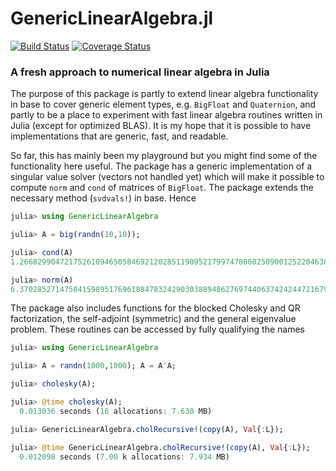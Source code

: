 # GenericLinearAlgebra.jl
<!-- [![StatsBase](http://pkg.julialang.org/badges/StatsBase_0.4.svg)](http://pkg.julialang.org/?pkg=StatsBase&ver=0.4) -->
[![Build Status](https://travis-ci.org/andreasnoack/GenericLinearAlgebra.jl.svg?branch=master)](https://travis-ci.org/andreasnoack/GenericLinearAlgebra.jl)
[![Coverage Status](https://coveralls.io/repos/github/andreasnoack/GenericLinearAlgebra.jl/badge.svg?branch=master&service=github)](https://coveralls.io/github/andreasnoack/GenericLinearAlgebra.jl?branch=master)

### A fresh approach to numerical linear algebra in Julia

The purpose of this package is partly to extend linear algebra functionality in base to cover generic element types, e.g. `BigFloat` and `Quaternion`, and partly to be a place to experiment with fast linear algebra routines written in Julia (except for optimized BLAS). It is my hope that it is possible to have implementations that are generic, fast, and readable.

So far, this has mainly been my playground but you might find some of the functionality here useful. The package has a generic implementation of a singular value solver (vectors not handled yet) which will make it possible to compute `norm` and `cond` of matrices of `BigFloat`. The package extends the necessary method (`svdvals!`) in base. Hence

```jl
julia> using GenericLinearAlgebra

julia> A = big(randn(10,10));

julia> cond(A)
1.266829904721752610946505846921202851190952179974780602509001252204638657237828e+03

julia> norm(A)
6.370285271475041598951769618847832429030388948627697440637424244721679386430589
```

The package also includes functions for the blocked Cholesky and QR factorization, the self-adjoint (symmetric) and the general eigenvalue problem. These routines can be accessed by fully qualifying the names

```jl
julia> using GenericLinearAlgebra

julia> A = randn(1000,1000); A = A'A;

julia> cholesky(A);

julia> @time cholesky(A);
  0.013036 seconds (16 allocations: 7.630 MB)

julia> GenericLinearAlgebra.cholRecursive!(copy(A), Val{:L});

julia> @time GenericLinearAlgebra.cholRecursive!(copy(A), Val{:L});
  0.012098 seconds (7.00 k allocations: 7.934 MB)
```
